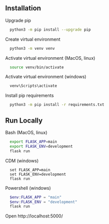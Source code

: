 ## Installation

Upgrade pip
```bash
  python3 -m pip install --upgrade pip
```

Create virtual environment
```bash
  python3 -m venv venv
```

Activate virtual environment (MacOS, linux)
```bash
  source venv/bin/activate
```

Activate virtual environment (windows)
```bash
  venv\Scripts\activate
```

Install pip requirements
```bash
  python3 -m pip install -r requirements.txt
```
    
## Run Locally

Bash (MacOS, linux)
```bash
  export FLASK_APP=main
  export FLASK_ENV=development
  flask run
```

CDM (windows)
```cdm
  set FLASK_APP=main
  set FLASK_ENV=development
  flask run
```

Powershell (windows)
```powershell
  $env:FLASK_APP = "main"
  $env:FLASK_ENV = "development"
  flask run
```

Open http://localhost:5000/
